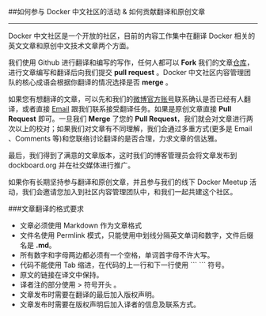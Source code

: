 ##如何参与 Docker 中文社区的活动 & 如何贡献翻译和原创文章

***

Docker 中文社区是一个开放的社区，目前的内容工作集中在翻译 Docker 相关的英文文章和原创中文技术文章两个方面。

我们使用 Github 进行翻译和编写的写作，任何人都可以 **Fork** 我们的文章[仓库](https://github.com/dockboard/docs)，进行文章编写和翻译后向我们提交 **pull request** 。Docker 中文社区内容管理团队的核心成语会根据你翻译的情况选择是否 **merge** 。

  如果您有想翻译的文章，可以先和我们的[微博官方账号](http://weibo.com/dockboard)联系确认是否已经有人翻译，或者直接 [Email](mailto://fengzhao116@gmail.com) 跟我们联系接受翻译任务。如果是原创文章直接 **Pull Request** 即可。一旦我们 **Merge** 了您的 **Pull Request**，我们就会对文章进行两次以上的校对；如果我们对文章有不同理解，我们会通过多重方式(更多是 Email 、Comments 等)和您联络讨论翻译的是否合理，力求文章的信达雅。

最后，我们得到了满意的文章版本，这时我们的博客管理员会将文章发布到 dockboard.org 并在社交媒体进行推广。

如果你有长期坚持参与翻译和原创文章，并且参与我们的线下 Docker Meetup 活动，我们会邀请您加入到社区内容管理团队中，和我们一起共建这个社区。

###文章翻译的格式要求

* 文章必须使用 Markdown 作为文章格式
* 文件名使用 Permlink 模式，只能使用中划线分隔英文单词和数字，文件后缀名是 **.md**。
* 所有数字和字母两边都必须有一个空格，单词首字母不许大写。
* 代码不能使用 Tab 缩进，在代码的上一行和下一行使用 \`\`\` \`\`\` 符号。
* 原文的链接在译文中保持。
* 译者注的部分使用 > 符号开头 。
* 文章发布时需要在翻译的最后加入版权声明。
* 文章发布时需要在版权声明后加入译者的信息及联系方式。

